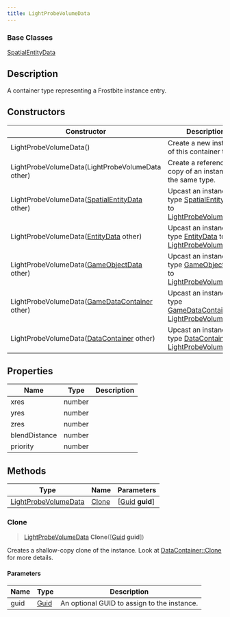 ```yaml
---
title: LightProbeVolumeData
---
```

### Base Classes

[SpatialEntityData](/vext/ref/fb/spatialentitydata/)

## Description

A container type representing a Frostbite instance entry.

## Constructors

| Constructor                                                                     | Description                                                                                                                     |
| ------------------------------------------------------------------------------- | ------------------------------------------------------------------------------------------------------------------------------- |
| LightProbeVolumeData()                                                          | Create a new instance of this container type.                                                                                   |
| LightProbeVolumeData(LightProbeVolumeData other)                                | Create a reference copy of an instance of the same type.                                                                        |
| LightProbeVolumeData([SpatialEntityData](/vext/ref/fb/spatialentitydata/) other)              | Upcast an instance of type [SpatialEntityData](/vext/ref/fb/spatialentitydata/) to [LightProbeVolumeData](/vext/ref/fb/lightprobevolumedata/).              |
| LightProbeVolumeData([EntityData](/vext/ref/fb/entitydata/) other)                            | Upcast an instance of type [EntityData](/vext/ref/fb/entitydata/) to [LightProbeVolumeData](/vext/ref/fb/lightprobevolumedata/).                            |
| LightProbeVolumeData([GameObjectData](/vext/ref/fb/gameobjectdata/) other)                    | Upcast an instance of type [GameObjectData](/vext/ref/fb/gameobjectdata/) to [LightProbeVolumeData](/vext/ref/fb/lightprobevolumedata/).                    |
| LightProbeVolumeData([GameDataContainer](/vext/ref/fb/gamedatacontainer/) other)              | Upcast an instance of type [GameDataContainer](/vext/ref/fb/gamedatacontainer/) to [LightProbeVolumeData](/vext/ref/fb/lightprobevolumedata/).              |
| LightProbeVolumeData([DataContainer](/vext/ref/shared/class/datacontainer) other) | Upcast an instance of type [DataContainer](/vext/ref/shared/class/datacontainer) to [LightProbeVolumeData](/vext/ref/fb/lightprobevolumedata/). |

## Properties

| Name          | Type   | Description |
| ------------- | ------ | ----------- |
| xres          | number |             |
| yres          | number |             |
| zres          | number |             |
| blendDistance | number |             |
| priority      | number |             |

## Methods

| Type                                         | Name            | Parameters                                     |
| -------------------------------------------- | --------------- | ---------------------------------------------- |
| [LightProbeVolumeData](/vext/ref/fb/lightprobevolumedata/) | [Clone](#clone) | \[[Guid](/vext/ref/shared/class/guid) **guid**\] |

### Clone

> [LightProbeVolumeData](/vext/ref/fb/lightprobevolumedata/) **Clone**(\[[Guid](/vext/ref/shared/class/guid) **guid**\])

Creates a shallow-copy clone of the instance. Look at [DataContainer::Clone](/vext/ref/shared/class/datacontainer#clone) for more details.

#### Parameters

| Name | Type         | Description                                 |
| ---- | ------------ | ------------------------------------------- |
| guid | [Guid](/vext/ref/shared/class/guid/) | An optional GUID to assign to the instance. |
